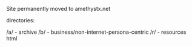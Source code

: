 Site permanently moved to amethystx.net

directories:

/a/ - archive
/b/ - business/non-internet-persona-centric
/r/ - resources html

